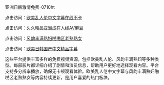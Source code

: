 亚洲日韩激情免费-0710ht

点击访问：<a href="https://heiliaoga6s9v.pages.dev">欧美乱人伦中文字幕在线不卡</a>

点击访问：<a href="https://heiliaoxwd5i8.pages.dev">久久精品亚洲成在人线AV麻豆</a>

点击访问：<a href="https://heiliaowt0d7p.pages.dev">风韵丰满熟妇啪啪区老熟熟女</a>

点击访问：<a href="https://heiliaowzu4ur.pages.dev">欧美日韩国产中文精品字幕</a>

这些平台提供丰富多样的免费视频资源，包括欧美乱人伦、风韵丰满熟妇等多种类型。每部影片都详细介绍了剧情和演员信息，帮助用户更好地选择观看内容。平台支持多分辨率播放，确保无卡顿观看体验。欧美乱人伦中文字幕与风韵丰满熟妇啪啪区老熟熟女等内容持续更新，是用户喜爱的热门板块。

<span style="display:none;">[Canonical link](https://github.com/met20250710/met14 ）</span>
